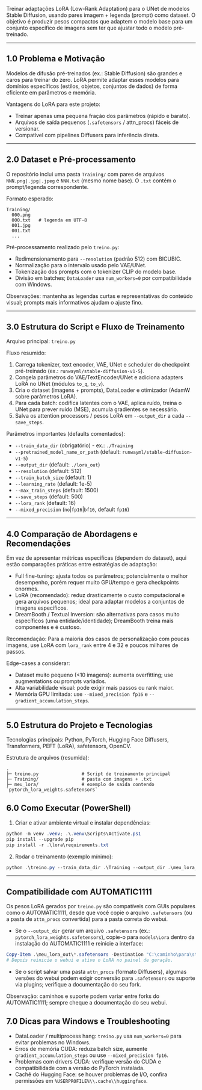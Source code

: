 Treinar adaptações LoRA (Low-Rank Adaptation) para o UNet de modelos Stable Diffusion, usando pares imagem + legenda (prompt) como dataset. O objetivo é produzir pesos compactos que adaptem o modelo base para um conjunto específico de imagens sem ter que ajustar todo o modelo pré-treinado.

---
## **1.0 Problema e Motivação**

Modelos de difusão pré-treinados (ex.: Stable Diffusion) são grandes e caros para treinar do zero. LoRA permite adaptar esses modelos para domínios específicos (estilos, objetos, conjuntos de dados) de forma eficiente em parâmetros e memória.

Vantagens do LoRA para este projeto:

- Treinar apenas uma pequena fração dos parâmetros (rápido e barato).
- Arquivos de saída pequenos (`.safetensors` / attn_procs) fáceis de versionar.
- Compatível com pipelines Diffusers para inferência direta.

---
## **2.0 Dataset e Pré-processamento**

O repositório inclui uma pasta `Training/` com pares de arquivos `NNN.png|.jpg|.jpeg` e `NNN.txt` (mesmo nome base). O `.txt` contém o prompt/legenda correspondente.

Formato esperado:

```
Training/
  000.png
  000.txt   # legenda em UTF-8
  001.jpg
  001.txt
  ...
```

Pré-processamento realizado pelo `treino.py`:

- Redimensionamento para `--resolution` (padrão 512) com BICUBIC.
- Normalização para o intervalo usado pelo VAE/UNet.
- Tokenização dos prompts com o tokenizer CLIP do modelo base.
- Divisão em batches; `DataLoader` usa `num_workers=0` por compatibilidade com Windows.

Observações: mantenha as legendas curtas e representativas do conteúdo visual; prompts mais informativos ajudam o ajuste fino.

---
## **3.0 Estrutura do Script e Fluxo de Treinamento**

Arquivo principal: `treino.py`

Fluxo resumido:

1. Carrega tokenizer, text encoder, VAE, UNet e scheduler do checkpoint pré-treinado (ex.: `runwayml/stable-diffusion-v1-5`).
2. Congela parâmetros do VAE/TextEncoder/UNet e adiciona adapters LoRA no UNet (módulos `to_q`, `to_v`).
3. Cria o dataset (imagens + prompts), DataLoader e otimizador (AdamW sobre parâmetros LoRA).
4. Para cada batch: codifica latentes com o VAE, aplica ruído, treina o UNet para prever ruído (MSE), acumula gradientes se necessário.
5. Salva os attention processors / pesos LoRA em `--output_dir` a cada `--save_steps`.

Parâmetros importantes (defaults comentados):

- `--train_data_dir` (obrigatório) - ex.: `./Training`
- `--pretrained_model_name_or_path` (default: `runwayml/stable-diffusion-v1-5`)
- `--output_dir` (default: `./lora_out`)
- `--resolution` (default: 512)
- `--train_batch_size` (default: 1)
- `--learning_rate` (default: 1e-5)
- `--max_train_steps` (default: 1500)
- `--save_steps` (default: 500)
- `--lora_rank` (default: 16)
- `--mixed_precision` (`no`|`fp16`|`bf16`, default `fp16`)

---
## **4.0 Comparação de Abordagens e Recomendações**

Em vez de apresentar métricas específicas (dependem do dataset), aqui estão comparações práticas entre estratégias de adaptação:

- Full fine-tuning: ajusta todos os parâmetros; potencialmente o melhor desempenho, porém requer muito GPU/tempo e gera checkpoints enormes.
- LoRA (recomendado): reduz drasticamente o custo computacional e gera arquivos pequenos; ideal para adaptar modelos a conjuntos de imagens específicos.
- DreamBooth / Textual Inversion: são alternativas para casos muito específicos (uma entidade/identidade); DreamBooth treina mais componentes e é custoso.

Recomendação: Para a maioria dos casos de personalização com poucas imagens, use LoRA com `lora_rank` entre 4 e 32 e poucos milhares de passos.

Edge-cases a considerar:

- Dataset muito pequeno (<10 imagens): aumenta overfitting; use augmentations ou prompts variados.
- Alta variabilidade visual: pode exigir mais passos ou rank maior.
- Memória GPU limitada: use `--mixed_precision fp16` e `--gradient_accumulation_steps`.

---
## **5.0 Estrutura do Projeto e Tecnologias**

Tecnologias principais: Python, PyTorch, Hugging Face Diffusers, Transformers, PEFT (LoRA), safetensors, OpenCV.

Estrutura de arquivos (resumida):

```
.
├─ treino.py                # Script de treinamento principal
├─ Training/                # pasta com imagens + .txt
├─ meu_lora/                # exemplo de saída contendo `pytorch_lora_weights.safetensors`
```

## **6.0 Como Executar (PowerShell)**

1) Criar e ativar ambiente virtual e instalar dependências:

```powershell
python -m venv .venv; .\.venv\Scripts\Activate.ps1
pip install --upgrade pip
pip install -r .\lora\requirements.txt
```

2) Rodar o treinamento (exemplo mínimo):

```powershell
python .\treino.py --train_data_dir .\Training --output_dir .\meu_lora_out --pretrained_model_name_or_path runwayml/stable-diffusion-v1-5 --resolution 512 --train_batch_size 1 --max_train_steps 1500 --save_steps 500 --lora_rank 16 --mixed_precision fp16
```

---

## Compatibilidade com AUTOMATIC1111

Os pesos LoRA gerados por `treino.py` são compatíveis com GUIs populares como o AUTOMATIC1111, desde que você copie o arquivo `.safetensors` (ou a pasta de `attn_procs` convertida) para a pasta correta do webui.

- Se o `--output_dir` gerar um arquivo `.safetensors` (ex.: `pytorch_lora_weights.safetensors`), copie-o para `models\Lora` dentro da instalação do AUTOMATIC1111 e reinicie a interface:

```powershell
Copy-Item .\meu_lora_out\*.safetensors -Destination "C:\caminho\para\stable-diffusion-webui\models\Lora\" -Force
# Depois reinicie o webui e ative o LoRA no painel de geração.
```

- Se o script salvar uma pasta `attn_procs` (formato Diffusers), algumas versões do webui podem exigir conversão para `.safetensors` ou suporte via plugins; verifique a documentação do seu fork.

Observação: caminhos e suporte podem variar entre forks do AUTOMATIC1111; sempre cheque a documentação do seu webui.

## **7.0 Dicas para Windows e Troubleshooting**

- DataLoader / multiprocess hang: `treino.py` usa `num_workers=0` para evitar problemas no Windows.
- Erros de memória CUDA: reduza batch size, aumente `gradient_accumulation_steps` ou use `--mixed_precision fp16`.
- Problemas com drivers CUDA: verifique versão do CUDA e compatibilidade com a versão do PyTorch instalada.
- Cachê do Hugging Face: se houver problemas de I/O, confira permissões em `%USERPROFILE%\\.cache\\huggingface`.

